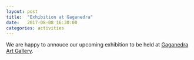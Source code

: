 ```yaml
---
layout: post
title:  "Exhibition at Gaganedra"
date:   2017-08-08 16:30:00
categories: activities
---
```


We are happy to annouce our upcoming exhibition to be held at [Gaganedra Art Gallery](https://www.google.co.in/maps/place/Gaganendra+Art+Gallery/@22.5418855,88.3439196,17z/data=!3m1!4b1!4m5!3m4!1s0x3a027715a426eb4d:0x84928d22f7e33d62!8m2!3d22.5418806!4d88.3461083?hl=en).
